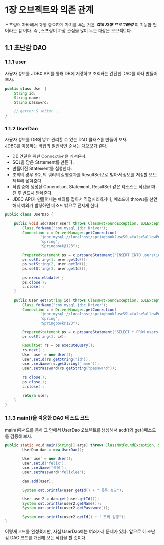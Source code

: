 # 1장 오브젝트와 의존 관계
스프링이 자바에서 가장 중요하게 가치를 두는 것은 ***객체 지향 프로그래밍*** 이 가능한 언어라는 점 이다. 즉 , 스프링이 가장 관심을 많이 두는 대상은 오브젝트다.

## 1.1 초난감 DAO
### 1.1.1 user
사용자 정보를 JDBC API를 통해 DB에 저장하고 조회하는 간단한 DAO를 하나 만들어보자. 

```Java
public class User {
    String id;
    String name;
    String password;

    // getter & setter ...
}
```

### 1.1.2 UserDao
사용자 정보를 DB에 넣고 관리할 수 있는 DAO 클래스를 만들어 보자.   
JDBC를 이용하는 작업의 일반적인 순서는 다으모가 같다. 
* DB 연결을 위한 Connection을 가져온다.
* SQL을 담은 Statement를 만든다.
* 만들어진 Statement를 실행한다.
* 조회의 경우 SQL의 쿼리의 실행결과를 ResultSet으로 받아서 정보를 저장할 오브젝트에 옮겨준다.
* 작업 중에 생성된 Conenction, Statement, ResultSet 같은 리소스는 작업을 마친 후 반드시 닫아준다. 
* JDBC API가 만들어내는 예외를 잡아서 직접처리하거나, 메소드에 throws를 선언해서 예외가 발생하면 메소드 밖으로 던지게 한다. 

```Java
public class UserDao {

    public void add(User user) throws ClassNotFoundException, SQLException {
        Class.forName("com.mysql.jdbc.Driver");
        Connection c = DriverManager.getConnection(
                "jdbc:mysql://localhost/springbook?useSSL=false&allowPublicKeyRetrieval=true", 
                "spring", 
                "Springbook@123");

        PreparedStatement ps = c.prepareStatement("INSERT INTO users(id, name, password) VALUES (?, ?, ?)");
        ps.setString(1, user.getId());
        ps.setString(2, user.getId());
        ps.setString(3, user.getId());

        ps.executeUpdate();
        ps.close();
        c.close();
    }
    
    public User get(String id) throws ClassNotFoundException, SQLException {
        Class.forName("com.mysql.jdbc.Driver");
        Connection c = DriverManager.getConnection(
                "jdbc:mysql://localhost/springbook?useSSL=false&allowPublicKeyRetrieval=true",
                "spring",
                "Springbook@123");

        PreparedStatement ps = c.prepareStatement("SELECT * FROM users WHERE id = ?");
        ps.setString(1, id);

        ResultSet rs = ps.executeQuery();
        rs.next();
        User user = new User();
        user.setId(rs.getString("id"));
        user.setName(rs.getString("name"));
        user.setPassword(rs.getString("password"));
        
        rs.close();
        ps.close();
        c.close();
        
        return user;
    }
}
```
### 1.1.3 main()을 이용한 DAO 테스트 코드
main()메서드를 통해 그 안에서 UserDao 오브텍트를 생성해서 add()와 get()메소드를 검증해 보자. 

```Java
public static void main(String[] args) throws ClassNotFoundException, SQLException {
        UserDao dao = new UserDao();

        User user = new User();
        user.setId("felix");
        user.setName("용복");
        user.setPassword("felixlee");

        dao.add(user);

        System.out.println(user.getId() + " 등록 성공");

        User user2 = dao.get(user.getId());
        System.out.println(user2.getName());
        System.out.println(user2.getPassword());

        System.out.println(user2.getId() + " 조회 성공");
}
```
이렇게 코드를 완성했지만, 사실 UserDao에는 여러가지 문제가 있다. 앞으로 이 초난감 DAO 코드를 개선해 보는 작업을 할 것이다. 